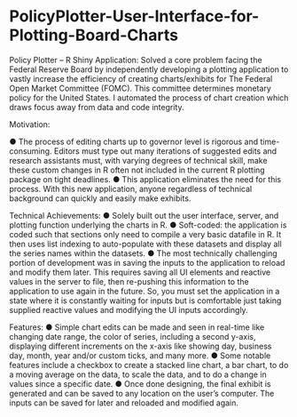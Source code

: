 # PolicyPlotter-User-Interface-for-Plotting-Board-Charts
Policy Plotter – R Shiny Application: Solved a core problem facing the Federal Reserve Board by independently developing a plotting application to vastly increase the efficiency of creating charts/exhibits for The Federal Open Market Committee (FOMC). This committee determines monetary policy for the United States. I automated the process of chart creation which draws focus away from data and code integrity. 

Motivation:

●	The process of editing charts up to governor level is rigorous and time-consuming. Editors must type out many iterations of suggested edits and research assistants must, with varying degrees of technical skill, make these custom changes in R often not included in the current R plotting package on tight deadlines.
●	This application eliminates the need for this process. With this new application, anyone regardless of technical background can quickly and easily make exhibits. 

Technical Achievements:
●	Solely built out the user interface, server, and plotting function underlying the charts in R.
●	Soft-coded: the application is coded such that sections only need to compile a very basic datafile in R. It then uses list indexing to auto-populate with these datasets and display all the series names within the datasets.
●	The most technically challenging portion of development was in saving the inputs to the application to reload and modify them later. This requires saving all UI elements and reactive values in the server to file, then re-pushing this information to the application to use again in the future. So, you must set the application in a state where it is constantly waiting for inputs but is comfortable just taking supplied reactive values and modifying the UI inputs accordingly. 

Features:
●	Simple chart edits can be made and seen in real-time like changing date range, the color of series, including a second y-axis, displaying different increments on the x-axis like showing day, business day, month, year and/or custom ticks, and many more. 
●	Some notable features include a checkbox to create a stacked line chart, a bar chart, to do a moving average on the data, to scale the data, and to do a change in values since a specific date.
●	Once done designing, the final exhibit is generated and can be saved to any location on the user’s computer. The inputs can be saved for later and reloaded and modified again.
